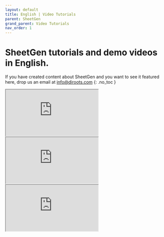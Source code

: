 ```yaml
---
layout: default
title: English | Video Tutorials
parent: SheetGen
grand_parent: Video Tutorials
nav_order: 1
---
```


# SheetGen tutorials and demo videos in English.
If you have created content about SheetGen and you want to see it featured here, drop us an email at info@diroots.com
{: .no_toc }

 <div class="di-iframe-container">
  <iframe
  title="SheetGen | SheetGen Revit Add-in to create Sheets and place Views"
  class="di-responsive-iframe" 
  src="https://www.youtube.com/embed/DBKRGG9VRLQ">
  </iframe>
</div>

 <div class="di-iframe-container">
  <iframe
  title="SheetGen | SheetGen || Diroots || Revit || Revit user || must watch"
  class="di-responsive-iframe" 
  src="https://www.youtube.com/embed/I4YCvegZqhA">
  </iframe>
</div>

 <div class="di-iframe-container">
  <iframe
  title="SheetGen | Revit Project Setup Part 1 | Quickly Create Views"
  class="di-responsive-iframe" 
  src="https://www.youtube.com/embed/LSmaAodY5Ys">
  </iframe>
</div>